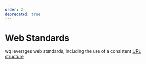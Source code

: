 ```yaml
---
order: 2
deprecated: true
---
```


Web Standards
=============

wq leverages web standards, including the use of a consistent [URL structure].

[URL structure]: https://wq.io/docs/url-structure

